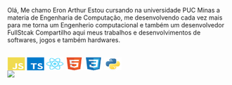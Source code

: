  Olá, Me chamo Eron Arthur 
 Estou cursando na universidade PUC Minas a materia de Engenharia de Computação, me desenvolvendo cada vez mais para me torna um Engenherio computacional e também um desenvolvedor FullStcak
 Compartilho aqui meus trabalhos e desenvolvimentos de softwares, jogos e também hardwares.


<div style="display: inline_block"><br>
  <img align="center" alt="Eron-Js" height="30" width="40" src="https://raw.githubusercontent.com/devicons/devicon/master/icons/javascript/javascript-plain.svg">
  <img align="center" alt="Eron-Ts" height="30" width="40" src="https://raw.githubusercontent.com/devicons/devicon/master/icons/typescript/typescript-plain.svg">
  <img align="center" alt="Eron-React" height="30" width="40" src="https://raw.githubusercontent.com/devicons/devicon/master/icons/react/react-original.svg">
  <img align="center" alt="Eron-HTML" height="30" width="40" src="https://raw.githubusercontent.com/devicons/devicon/master/icons/html5/html5-original.svg">
  <img align="center" alt="Eron-CSS" height="30" width="40" src="https://raw.githubusercontent.com/devicons/devicon/master/icons/css3/css3-original.svg">
  <img align="center" alt="Eron-Python" height="30" width="40" src="https://raw.githubusercontent.com/devicons/devicon/master/icons/python/python-original.svg">
</div>

<div>
  <a href="https://github.com/SrEron">
  <img height="180em" src="https://github-readme-stats-eight-theta.vercel.app/api?username=SrEron&show_icons=true&theme=onedark&include_all_commits=true&count_private=true"/>

<div>

